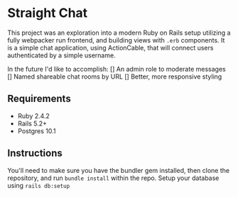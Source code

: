 # Straight Chat

This project was an exploration into a modern Ruby on Rails setup utilizing
a fully webpacker run frontend, and building views with `.erb` components.
It is a simple chat application, using ActionCable, that will connect users
authenticated by a simple username.

In the future I'd like to accomplish:
[] An admin role to moderate messages
[] Named shareable chat rooms by URL
[] Better, more responsive styling

## Requirements
- Ruby 2.4.2
- Rails 5.2+
- Postgres 10.1

## Instructions
You'll need to make sure you have the bundler gem installed, then clone the
repository, and run `bundle install` within the repo. Setup your database using
`rails db:setup`